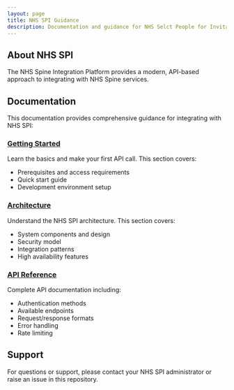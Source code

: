 ```yaml
---
layout: page
title: NHS SPI Guidance
description: Documentation and guidance for NHS Selct People for Invitation Platform
---
```


## About NHS SPI

The NHS Spine Integration Platform provides a modern, API-based approach to integrating with NHS Spine services.

## Documentation

This documentation provides comprehensive guidance for integrating with NHS SPI:

### [Getting Started](/getting-started/)

Learn the basics and make your first API call. This section covers:
- Prerequisites and access requirements
- Quick start guide
- Development environment setup

### [Architecture](/architecture/)

Understand the NHS SPI architecture. This section covers:
- System components and design
- Security model
- Integration patterns
- High availability features

### [API Reference](/api-reference/)

Complete API documentation including:
- Authentication methods
- Available endpoints
- Request/response formats
- Error handling
- Rate limiting

## Support

For questions or support, please contact your NHS SPI administrator or raise an issue in this repository.
